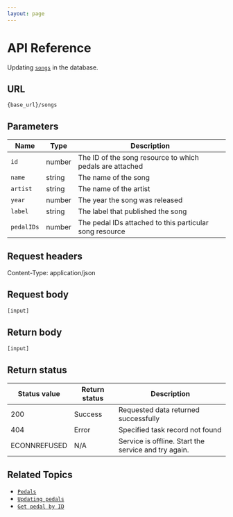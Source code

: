 ```yaml
---
layout: page
---
```


# API Reference

Updating [`songs`](songs.md) in the database.

## URL

```shell
{base_url}/songs
```

## Parameters

| Name | Type | Description |
| ------------- | ----------- | ----------- |
| `id` | number | The ID of the song resource to which pedals are attached |
| `name` | string | The name of the song |
| `artist` | string | The name of the artist |
| `year` | number | The year the song was released |
| `label` | string | The label that published the song |
| `pedalIDs` | number | The pedal IDs attached to this particular song resource |

## Request headers

Content-Type: application/json

## Request body

```js
[input]
```

## Return body

```js
[input]
```

## Return status

| Status value | Return status | Description |
| ------------- | ----------- | ----------- |
| 200 | Success | Requested data returned successfully |
| 404 | Error | Specified task record not found |
|  ECONNREFUSED | N/A | Service is offline. Start the service and try again. |

## Related Topics

* [`Pedals`](pedals.md)
* [`Updating pedals`](pg-reference-updating-pedals.md)
* [`Get pedal by ID`](pg-reference-get-pedal-by-id.md)
